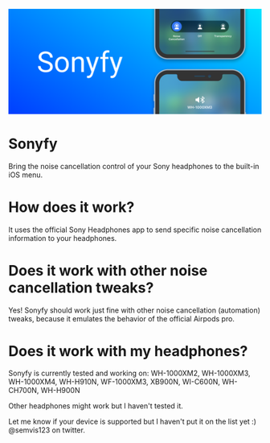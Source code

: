 ![Noise cancellation](sonyfypreferences/Resources/banner.png)
# Sonyfy
Bring the noise cancellation control of your Sony headphones to the built-in iOS menu.

# How does it work?
It uses the official Sony Headphones app to send specific noise cancellation information to your headphones.

# Does it work with other noise cancellation tweaks?
Yes! Sonyfy should work just fine with other noise cancellation (automation) tweaks, because it emulates the behavior of the official Airpods pro.

# Does it work with my headphones?
Sonyfy is currently tested and working on:
WH-1000XM2,
WH-1000XM3,
WH-1000XM4,
WH-H910N,
WF-1000XM3,
XB900N,
WI-C600N,
WH-CH700N,
WH-H900N

Other headphones might work but I haven't tested it.


Let me know if your device is supported but I haven't put it on the list yet :)  
@semvis123 on twitter.
